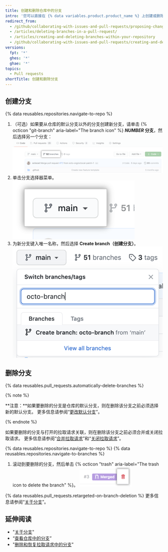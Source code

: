 ```yaml
---
title: 创建和删除仓库中的分支
intro: '您可以直接在 {% data variables.product.product_name %} 上创建或删除分支。'
redirect_from:
  - /github/collaborating-with-issues-and-pull-requests/proposing-changes-to-your-work-with-pull-requests/creating-and-deleting-branches-within-your-repository
  - /articles/deleting-branches-in-a-pull-request/
  - /articles/creating-and-deleting-branches-within-your-repository
  - /github/collaborating-with-issues-and-pull-requests/creating-and-deleting-branches-within-your-repository
versions:
  fpt: '*'
  ghes: '*'
  ghae: '*'
topics:
  - Pull requests
shortTitle: 创建和删除分支
---
```


## 创建分支

{% data reusables.repositories.navigate-to-repo %}

1. （可选）如果要从仓库的默认分支以外的分支创建新分支，请单击 {% octicon "git-branch" aria-label="The branch icon" %} **<em>NUMBER</em> 分支**，然后选择另一个分支： ![概述页面上的分支链接](/assets/images/help/branches/branches-link.png)
1. 单击分支选择器菜单。 ![分支选择器菜单](/assets/images/help/branch/branch-selection-dropdown.png)
1. 为新分支键入唯一名称，然后选择 **Create branch（创建分支）**。 ![分支创建文本框](/assets/images/help/branch/branch-creation-text-box.png)

## 删除分支

{% data reusables.pull_requests.automatically-delete-branches %}

{% note %}

**注意：**如果要删除的分支是仓库的默认分支，则在删除该分支之前必须选择新的默认分支。 更多信息请参阅“[更改默认分支](/github/administering-a-repository/changing-the-default-branch)”。

{% endnote %}

如果要删除的分支与打开的拉取请求关联，则在删除该分支之前必须合并或关闭拉取请求。 更多信息请参阅“[合并拉取请求](/github/collaborating-with-issues-and-pull-requests/merging-a-pull-request)”和“[关闭拉取请求](/github/collaborating-with-issues-and-pull-requests/closing-a-pull-request)”。

{% data reusables.repositories.navigate-to-repo %}
{% data reusables.repositories.navigate-to-branches %}
1. 滚动到要删除的分支，然后单击 {% octicon "trash" aria-label="The trash icon to delete the branch" %}。 ![删除分支](/assets/images/help/branches/branches-delete.png)

{% data reusables.pull_requests.retargeted-on-branch-deletion %}
更多信息请参阅“[关于分支](/github/collaborating-with-issues-and-pull-requests/about-branches#working-with-branches)”。

## 延伸阅读

- "[关于分支](/github/collaborating-with-issues-and-pull-requests/about-branches)"
- “[查看仓库中的分支](/github/administering-a-repository/viewing-branches-in-your-repository)”
- "[删除和恢复拉取请求中的分支](/github/administering-a-repository/deleting-and-restoring-branches-in-a-pull-request)"
